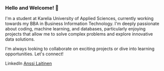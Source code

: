 ### Hello and Welcome! 👋

I'm a student at Karelia University of Applied Sciences, currently working towards my BBA in Business Information Technology. I'm deeply passionate about coding, machine learning, and databases, particularly enjoying projects that allow me to solve complex problems and explore innovative data solutions.

I'm always looking to collaborate on exciting projects or dive into learning opportunities. Let's connect!

LinkedIn [Anssi Laitinen](https://www.linkedin.com/in/anssi-laitinen-93a963269)
<!--
**AnssiIlari/Anssiilari** is a ✨ _special_ ✨ repository because its `README.md` (this file) appears on your GitHub profile.

Here are some ideas to get you started:

- 🔭 I’m currently working on ...
- 🌱 I’m currently learning ...
- 👯 I’m looking to collaborate on ...
- 🤔 I’m looking for help with ...
- 💬 Ask me about ...
- 📫 How to reach me: ...
- 😄 Pronouns: ...
- ⚡ Fun fact: ...
-->
